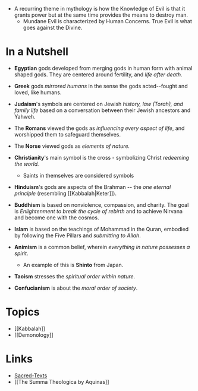 * A recurring theme in mythology is how the  Knowledge of Evil is that it grants power but at the same time provides the means to destroy man.
	* Mundane Evil is characterized by Human Concerns. True Evil is what goes against the Divine.

# In a Nutshell
* **Egyptian** gods developed from merging gods in human form with animal shaped gods.  They are centered around fertility, and *life after death.*

* **Greek** gods *mirrored humans* in the sense the gods acted--fought and loved, like humans.

* **Judaism**'s symbols are centered on Jewish *history, law (Torah), and family life* based on a conversation between their Jewish ancestors and Yahweh.

* The **Romans** viewed the gods as *influencing every aspect of life*, and worshipped them to safeguard themselves.

* The **Norse** viewed gods as *elements of nature.*

* **Christianity**'s main symbol is the cross - symbolizing Christ *redeeming the world.*
	* Saints in themselves are considered symbols

* **Hinduism**'s gods are aspects of the Brahman -- the *one eternal principle* (resembling [[Kabbalah|Keter]]).

* **Buddhism** is based on nonviolence, compassion, and charity. The goal is *Enlightenment to break the cycle of rebirth* and to achieve Nirvana and become one with the cosmos. 

* **Islam** is based on the teachings of Mohammad in the Quran, embodied by following the Five Pillars and *submitting to Allah*.

* **Animism** is a common belief, wherein *everything in nature possesses a spirit*.
	* An example of this is **Shinto** from Japan.

* **Taoism** stresses the *spiritual order within nature*.

* **Confucianism** is about the *moral order of society*.
# Topics
* [[Kabbalah]]
* [[Demonology]]

# Links
* [Sacred-Texts](https://www.sacred-texts.com/gno/index.htm)
* [[The Summa Theologica by Aquinas]]
